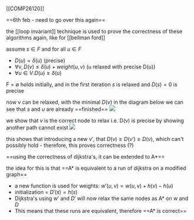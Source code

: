 [[COMP26120]]

==6th feb - need to go over this again==

the [[loop invariant]] technique is used to prove the correctness of these algorithms again, like for [[bellman ford]]

assume $s \in F$ and for all $u \in F$
- $D(u) = \delta(u)$ (precise)
- $\forall v, D(v) \leq \delta(u) + weight(u,v)$ (u relaxed with precise D(u))
- $\forall u \in V . D(u) \geq \delta(u)$ 

F = $\emptyset$ holds initially, and in the first iteration $s$ is relaxed and $D(s)=0$ is precise

now v can be relaxed, with the minimal $D(v)$
in the diagram below we can see that $s$ and $u$ are already ==finished==
![](https://i.imgur.com/uBuQuXc.png)


we show that $v$ is the correct node to relax i.e. D(v) is precise by showing another path cannot exist
![](https://i.imgur.com/SeWPSUT.png)

this shows that introducing a new $v'$, that $D(v) \geq D(v') \geq D(v)$, which can't possibly hold - therefore, this proves correctness (?)

==using the correctness of dijkstra's, it can be extended to A*==

the idea for this is that ==A* is equivalent to a run of dijkstra on a modified graph==
- a new function is used for weights:
  $w'(u,v) = w(u,v) + h(v) - h(u)$
- initialization = $D'(s) = h(s)$
- Dijkstra's using $w'$ and $D'$ will now relax the same nodes as A* on $w$ and $D$
- This means that these runs are equivalent, therefore ==A* is correct==
